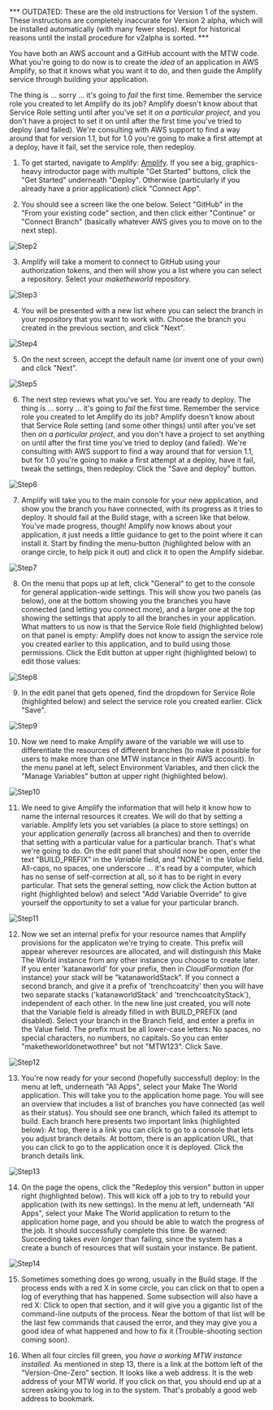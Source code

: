 *** OUTDATED:  These are the old instructions for Version 1 of the system.  These instructions are completely inaccurate for Version 2 alpha,
which will be installed automatically (with many fewer steps).  Kept for historical reasons until the install procedure for v2alpha is
sorted. ***

You have both an AWS account and a GitHub account with the MTW code.  What you're going to do now is to create the *idea* of an application in
AWS Amplify, so that it knows what you want it to do, and then guide the Amplify service through building your application.

The thing is ... sorry ... it's going to *fail* the first time.  Remember the service role you created to let Amplify do its job?  Amplify doesn't know
about that Service Role setting until after you've set it *on a particular project*, and you don't have a project to set it on until after the first time
you've tried to deploy (and failed).  We're consulting with AWS support to find a way around that for version 1.1, but for 1.0 you're going to make a
first attempt at a deploy, have it fail, set the service role, then redeploy.

1. To get started, navigate to Amplify: [Amplify](https://console.aws.amazon.com/amplify/).  If you see a big, graphics-heavy introductor page with multiple "Get Started" buttons, click the "Get Started" underneath "Deploy".  Otherwise (particularly if you already have a prior application) click "Connect App".

2. You should see a screen like the one below.  Select "GitHub" in the "From your existing code" section, and then click either "Continue" or "Connect Branch" (basically
whatever AWS gives you to move on to the next step).

![Step2](Step2.png)

3. Amplify will take a moment to connect to GitHub using your authorization tokens, and then will show you a list where you can select a repository.
Select your *maketheworld* repository.

![Step3](Step3.png)

4. You will be presented with a new list where you can select the branch in your repository that you want to work with.  Choose the branch you created
in the previous section, and click "Next".

![Step4](Step4.png)

5. On the next screen, accept the default name (or invent one of your own) and click "Next".

![Step5](Step5.png)

6. The next step reviews what you've set.  You are ready to deploy.  The thing is ... sorry ... it's going to *fail* the first time.  Remember the service
role you created to let Amplify do its job?  Amplify doesn't know about that Service Role setting (and some other things) until after you've set then
*on a particular project*, and you don't have a project to set anything on until after the first time you've tried to deploy (and failed).  We're
consulting with AWS support to find a way around that for version 1.1, but for 1.0 you're going to make a first attempt at a deploy, have it fail,
tweak the settings, then redeploy.  Click the "Save and deploy" button.

![Step6](Step6.png)

7. Amplify will take you to the main console for your new application, and show you the branch you have connected, with its progress as it tries to
deploy.  It should fail at the Build stage, with a screen like that below.  You've made progress, though!  Amplify now knows about your application, it
just needs a little guidance to get to the point where it can install it.  Start by finding the menu-button (highlighted below with an orange circle, to help pick it out)
and click it to open the Amplify sidebar.

![Step7](Step7.png)

8. On the menu that pops up at left, click "General" to get to the console for general application-wide settings.  This will show you two panels (as below),
one at the bottom showing you the branches you have connected (and letting you connect more), and a larger one at the top showing the settings that apply to
all the branches in your application.  What matters to us now is that the Service Role field (highlighted below) on that panel is empty:  Amplify does not know to assign the
service role you created earlier to this application, and to build using those permissions.  Click the Edit button at upper right (highlighted below) to edit
those values:

![Step8](Step8.png)

9. In the edit panel that gets opened, find the dropdown for Service Role (highlighted below) and select the service role you created earlier.  Click "Save".

![Step9](Step9.png)

10.  Now we need to make Amplify aware of the variable we will use to differentiate the resources of different branches (to make it possible for users to
make more than one MTW instance in their AWS account).  In the menu panel at left, select Environment Variables, and then click the "Manage Variables" button
at upper right (highlighted below).

![Step10](Step10.png)

11. We need to give Amplify the information that will help it know how to name the internal resources it creates.  We will do that by setting a variable.
Amplify lets you set variables (a place to store settings) on your application *generally* (across all branches) and then to override that setting with
a particular value for a particular branch.  That's what we're going to do.  On the edit panel that should now be open, enter the text "BUILD_PREFIX" in
the *Variable* field, and "NONE" in the *Value* field.  All-caps, no spaces, one underscore ... it's read by a computer, which has no sense of self-correction
at all, so it has to be right in every particular.  That sets the general setting, now click the Action button at right (highlighted below) and select
"Add Variable Override" to give yourself the opportunity to set a value for your particular branch.

![Step11](Step11.png)

12. Now we set an internal prefix for your resource names that Amplify provisions for the applicaton we're trying to create.  This prefix will appear
wherever resources are allocated, and will distinguish *this* Make The World instance from any other instance you choose to create later.
If you enter 'katanaworld' for your prefix, then in *CloudFormation* (for instance) your stack will be "katanaworldStack".  If you connect a second
branch, and give it a prefix of 'trenchcoatcity' then you will have two separate stacks ('katanaworldStack' and 'trenchcoatcityStack'),
independent of each other.  In the new line just created, you will note that the Variable field is already filled in with BUILD_PREFIX (and disabled).  Select
your branch in the Branch field, and enter a prefix in the Value field.  The prefix must be all lower-case letters:  No spaces, no special characters, no
numbers, no capitals.  So you can enter "maketheworldonetwothree" but not "MTW123".  Click Save.

![Step12](Step12.png)

13. You're now ready for your second (hopefully successful) deploy:  In the menu at left, underneath "All Apps", select your Make The World application.  This will
take you to the application home page.  You will see an overview that includes a list of branches you have connected (as well as their status).  You should see one
branch, which failed its attempt to build.  Each branch here presents two important links (highlighted below):  At top, there is a link you can click to go to a
console that lets you adjust branch details.  At bottom, there is an application URL, that you can click to go to the application once it is deployed.  Click the
branch details link.

![Step13](Step13.png)

14. On the page the opens, click the "Redeploy this version" button in upper right (highlighted below).  This will kick off a job to try to rebuild your
application (with its new settings).  In the menu at left, underneath "All Apps", select your Make The World application to return to the application home
page, and you should be able to watch the progress of the job.  It should successfully complete this time.  Be warned:  Succeeding takes *even longer* than
failing, since the system has a create a bunch of resources that will sustain your instance.  Be patient.

![Step14](Step14.png)

15. Sometimes something does go wrong, usually in the Build stage.  If the process ends with a red X in some circle, you can click on that to open
a log of everything that has happened.  Some subsection will also have a red X:  Click to open that section, and it will give you a gigantic list of the
command-line outputs of the process.  Near the bottom of that list will be the last few commands that caused the error, and they may give you a good idea of
what happened and how to fix it (Trouble-shooting section coming soon).

16. When all four circles fill green, you *have a working MTW instance installed*.  As mentioned in step 13, there is a link at the bottom left of the "Version-One-Zero"
section.  It looks like a web address.  It is the web address of your MTW world.  If you click on that, you should end up at a screen asking you to log in to the
system.  That's probably a good web address to bookmark.
